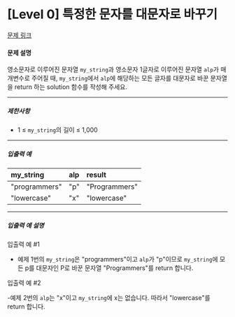 # [Level 0] 특정한 문자를 대문자로 바꾸기

[문제 링크](https://school.programmers.co.kr/learn/courses/30/lessons/181873)

#### 문제 설명

영소문자로 이루어진 문자열 ```my_string```과 영소문자 1글자로 이루어진 문자열 ```alp```가 매개변수로 주어질 때, ```my_string```에서 ```alp```에 해당하는 모든 글자를 대문자로 바꾼 문자열을 return 하는 solution 함수를 작성해 주세요.

---

##### 제한사항

- 1 ≤ ```my_string```의 길이 ≤ 1,000

---

##### 입출력 예

|my_string|alp|result|
|:---|:---|:---|
|"programmers"|"p"|"Programmers"|
|"lowercase"|"x"|"lowercase"|

---

##### 입출력 예 설명

입출력 예 #1

- 예제 1번의 ```my_string```은 "programmers"이고 ```alp```가 "p"이므로 ```my_string```에 모든 p를 대문자인 P로 바꾼 문자열 "Programmers"를 return 합니다.

입출력 예 #2

-예제 2번의 ```alp```는 "x"이고 ```my_string```에 x는 없습니다. 따라서 "lowercase"를 return 합니다.
